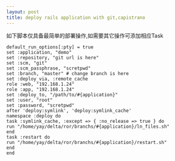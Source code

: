 ```yaml
---
layout: post
title: deploy rails application with git,capistrano
---
```


如下脚本仅具备最简单的部署操作,如需要其它操作可添加相应Task
<pre><code>default_run_options[:pty] = true
set :application, "demo"
set :repository, "git url is here"
set :scm, "git"
set :scm_passphrase, "scretpwd"
set :branch, "master" # change branch is here
set :deploy_via, :remote_cache
role :web, "192.168.1.24"
role :app, "192.168.1.24"
set :deploy_to, "/path/to/#{application}"
set :user, "root"
set :password, "scretpwd"
after 'deploy:symlink', 'deploy:symlink_cache'
namespace :deploy do
task :symlink_cache, :except =&gt; { :no_release =&gt; true } do
run "/home/yay/delta/ror/branchs/#{application}/ln_files.sh"
end
task :restart do
run "/home/yay/delta/ror/branchs/#{application}/restart.sh"
end
end</code></pre>
